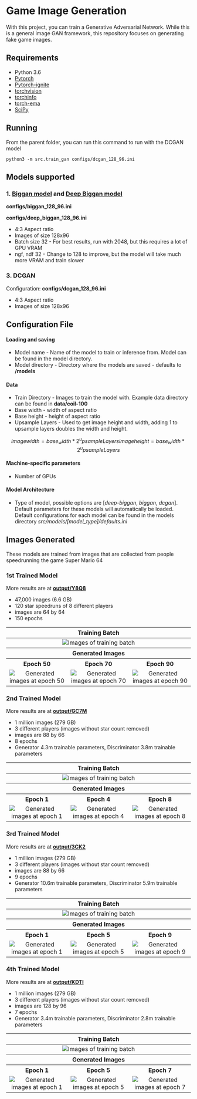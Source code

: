 # Game Image Generation
With this project, you can train a Generative Adversarial Network.  While this is a general image GAN framework, this repository focuses on generating fake game images.

## Requirements
- Python 3.6
- [Pytorch](https://pytorch.org/)
- [Pytorch-ignite](https://pytorch.org/ignite/index.html)
- [torchvision](https://pypi.org/project/torchvision/)
- [torchinfo](https://github.com/TylerYep/torchinfo)
- [torch-ema](https://github.com/fadel/pytorch_ema)
- [SciPy](https://scipy.org/install/)

## Running

From the parent folder, you can run this command to run with the DCGAN model
```
python3 -m src.train_gan configs/dcgan_128_96.ini
```

## Models supported
### 1. [Biggan model](https://arxiv.org/pdf/1809.11096.pdf) and [Deep Biggan model](https://arxiv.org/pdf/1809.11096.pdf)

**configs/biggan_128_96.ini**

**configs/deep_biggan_128_96.ini**

- 4:3 Aspect ratio
- Images of size 128x96
- Batch size 32 - For best results, run with 2048, but this requires a lot of GPU VRAM
- ngf, ndf 32 - Change to 128 to improve, but the model will take much more VRAM and train slower

### 3. DCGAN
Configuration: **configs/dcgan_128_96.ini**
- 4:3 Aspect ratio
- Images of size 128x96

## Configuration File


#### Loading and saving
- Model name - Name of the model to train or inference from.  Model can be found in the model directory.
- Model directory - Directory where the models are saved - defaults to **/models**

#### Data
- Train Directory - Images to train the model with.  Example data directory can be found in **data/coil-100**
- Base width - width of aspect ratio
- Base height - height of aspect ratio
- Upsample Layers - Used to get image height and width, adding 1 to upsample layers doubles the width and height.


```math
image width = base_width * 2 ^ upsample Layers
image height = base_width * 2 ^ upsample Layers
```

#### Machine-specific parameters
- Number of GPUs

#### Model Architecture
- Type of model, possible options are [_deep-biggan_, _biggan_, _dcgan_].  Default parameters for these models will automatically be loaded.  Default configurations for each model can be found in the models directory _src/models/[model_type]/defaults.ini_

## Images Generated

These models are trained from images that are collected from people speedrunning the game Super Mario 64


### 1st Trained Model

More results are at [**output/Y8Q8**](output/Y8Q8)


- 47,000 images (6.6 GB)
- 120 star speedruns of 8 different players
- images are 64 by 64
- 150 epochs

<table>
  <thead><th colspan="3">Training Batch</th></thead>
  <td colspan="3" align="center"><img src="output/Y8Q8/images/training_batch.png" alt="Images of training batch"></td>
  <thead> <th colspan="3"> Generated Images </th> </thead>
  <tr>
      <th>Epoch 50</th>
      <th>Epoch 70</th>
      <th>Epoch 90</th>
  </tr>
  <tr>
      <td align="center"> <img src="output/Y8Q8/images/fake_images_epoch_50.png" alt="Generated images at epoch 50"> </td>
      <td align="center"> <img src="output/Y8Q8/images/fake_images_epoch_70.png" alt="Generated images at epoch 70"> </td>
      <td align="center"> <img src="output/Y8Q8/images/fake_images_epoch_90.png" alt="Generated images at epoch 90"> </td>
  </tr>
</table>

### 2nd Trained Model

More results are at [**output/GC7M**](output/GC7M)


- 1 million images (279 GB)
- 3 different players (images without star count removed)
- images are 88 by 66
- 8 epochs
- Generator 4.3m trainable parameters, Discriminator 3.8m trainable parameters


<table>
  <thead><th colspan="3">Training Batch</th></thead>
  <td colspan="3" align="center"> <img src="output/GC7M/images/train_batch.png" alt="Images of training batch"> </td>
  <thead> <th colspan="3"> Generated Images </th> </thead>
  <tr>
    <th>Epoch 1</th>
    <th>Epoch 4</th>
    <th>Epoch 8</th>
  </tr>
  <tr>
    <td align="center"> <img src="output/GC7M/images/fake_epoch_0.png" alt="Generated images at epoch 1"> </td>
    <td align="center"> <img src="output/GC7M/images/fake_epoch_3.png" alt="Generated images at epoch 4"> </td>
    <td align="center"> <img src="output/GC7M/images/fake_epoch_7.png" alt="Generated images at epoch 8"> </td>
  </tr>
</table>

### 3rd Trained Model

More results are at [**output/3CK2**](output/3CK2)

- 1 million images (279 GB)
- 3 different players (images without star count removed)
- images are 88 by 66
- 9 epochs
- Generator 10.6m trainable parameters, Discriminator 5.9m trainable parameters

<table>
  <thead><th colspan="3">Training Batch</th></thead>
  <td colspan="3" align="center"> <img src="output/3CK2/images/train_batch.png" alt="Images of training batch"> </td>
  <thead> <th colspan="3"> Generated Images </th> </thead>
  <tr>
    <th>Epoch 1</th>
    <th>Epoch 5</th>
    <th>Epoch 9</th>
  </tr>
  <tr>
    <td align="center"> <img src="output/3CK2/images/fake_epoch_0.png" alt="Generated images at epoch 1"> </td>
    <td align="center"> <img src="output/3CK2/images/fake_epoch_4.png" alt="Generated images at epoch 5"> </td>
    <td align="center"> <img src="output/3CK2/images/fake_epoch_8.png" alt="Generated images at epoch 9"> </td>
  </tr>
</table>

### 4th Trained Model

More results are at [**output/KDTI**](output/KDTI)

- 1 million images (279 GB)
- 3 different players (images without star count removed)
- images are 128 by 96
- 7 epochs
- Generator 3.4m trainable parameters, Discriminator 2.8m trainable parameters

<table>
  <thead><th colspan="3">Training Batch</th></thead>
  <td colspan="3" align="center"> <img src="output/KDTI/images/train_batch.png" alt="Images of training batch"> </td>
  <thead> <th colspan="3"> Generated Images </th> </thead>
  <tr>
    <th>Epoch 1</th>
    <th>Epoch 5</th>
    <th>Epoch 7</th>
  </tr>
  <tr>
    <td align="center"> <img src="output/KDTI/images/fake_epoch_1.png" alt="Generated images at epoch 1"> </td>
    <td align="center"> <img src="output/KDTI/images/fake_epoch_5.png" alt="Generated images at epoch 5"> </td>
    <td align="center"> <img src="output/KDTI/images/fake_epoch_7.png" alt="Generated images at epoch 7"> </td>
  </tr>
</table>

